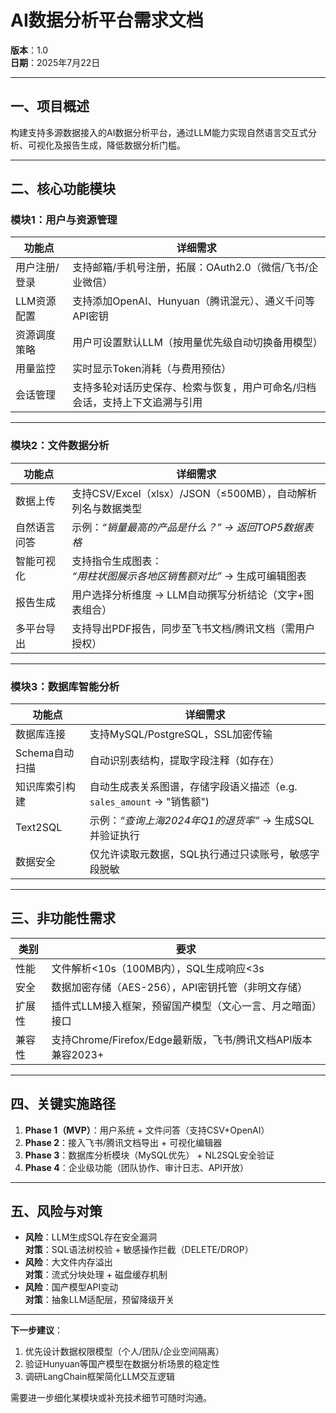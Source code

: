 # AI数据分析平台需求文档  
**版本**：1.0  
**日期**：2025年7月22日  

---

## 一、项目概述  
构建支持多源数据接入的AI数据分析平台，通过LLM能力实现自然语言交互式分析、可视化及报告生成，降低数据分析门槛。

---

## 二、核心功能模块  
### 模块1：用户与资源管理  
| 功能点                | 详细需求                                                                 |
|-----------------------|--------------------------------------------------------------------------|
| 用户注册/登录         | 支持邮箱/手机号注册，拓展：OAuth2.0（微信/飞书/企业微信）                      |
| LLM资源配置           | 支持添加OpenAI、Hunyuan（腾讯混元）、通义千问等API密钥                   |
| 资源调度策略          | 用户可设置默认LLM（按用量优先级自动切换备用模型）                         |
| 用量监控              | 实时显示Token消耗（与费用预估）                                             |
| 会话管理              | 支持多轮对话历史保存、检索与恢复，用户可命名/归档会话，支持上下文追溯与引用 |

---

### 模块2：文件数据分析  
| 功能点                | 详细需求                                                                 |
|-----------------------|--------------------------------------------------------------------------|
| 数据上传              | 支持CSV/Excel（xlsx）/JSON（≤500MB），自动解析列名与数据类型              |
| 自然语言问答          | 示例：*“销量最高的产品是什么？” → 返回TOP5数据表格*                       |
| 智能可视化            | 支持指令生成图表：<br> *“用柱状图展示各地区销售额对比”* → 生成可编辑图表 |
| 报告生成              | 用户选择分析维度 → LLM自动撰写分析结论（文字+图表组合）                   |
| 多平台导出            | 支持导出PDF报告，同步至飞书文档/腾讯文档（需用户授权）                   |

---

### 模块3：数据库智能分析  
| 功能点                | 详细需求                                                                 |
|-----------------------|--------------------------------------------------------------------------|
| 数据库连接            | 支持MySQL/PostgreSQL，SSL加密传输                              |
| Schema自动扫描        | 自动识别表结构，提取字段注释（如存在）                                    |
| 知识库索引构建        | 自动生成表关系图谱，存储字段语义描述（e.g. `sales_amount` → "销售额")     |
| Text2SQL                | 示例：*“查询上海2024年Q1的退货率”* → 生成SQL并验证执行                    |
| 数据安全              | 仅允许读取元数据，SQL执行通过只读账号，敏感字段脱敏                        |

---

## 三、非功能性需求  
| 类别       | 要求                                                                 |
|------------|----------------------------------------------------------------------|
| 性能       | 文件解析<10s（100MB内），SQL生成响应<3s                              |
| 安全       | 数据加密存储（AES-256），API密钥托管（非明文存储）                    |
| 扩展性     | 插件式LLM接入框架，预留国产模型（文心一言、月之暗面）接口             |
| 兼容性     | 支持Chrome/Firefox/Edge最新版，飞书/腾讯文档API版本兼容2023+          |

---

## 四、关键实施路径  
1. **Phase 1（MVP）**：用户系统 + 文件问答（支持CSV+OpenAI）  
2. **Phase 2**：接入飞书/腾讯文档导出 + 可视化编辑器  
3. **Phase 3**：数据库分析模块（MySQL优先） + NL2SQL安全验证  
4. **Phase 4**：企业级功能（团队协作、审计日志、API开放）

---

## 五、风险与对策  
- **风险**：LLM生成SQL存在安全漏洞  
  **对策**：SQL语法树校验 + 敏感操作拦截（DELETE/DROP）  
- **风险**：大文件内存溢出  
  **对策**：流式分块处理 + 磁盘缓存机制  
- **风险**：国产模型API变动  
  **对策**：抽象LLM适配层，预留降级开关  

---

**下一步建议**：  
1. 优先设计数据权限模型（个人/团队/企业空间隔离）  
2. 验证Hunyuan等国产模型在数据分析场景的稳定性  
3. 调研LangChain框架简化LLM交互逻辑  

需要进一步细化某模块或补充技术细节可随时沟通。